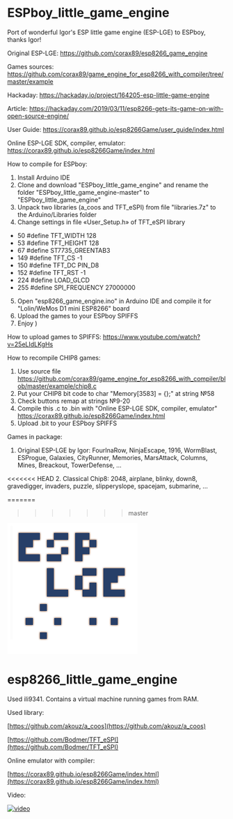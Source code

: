 # ESPboy_little_game_engine

Port of wonderful Igor's ESP little game engine (ESP-LGE) to ESPboy,
thanks Igor!

Original ESP-LGE:
https://github.com/corax89/esp8266_game_engine

Games sources:
https://github.com/corax89/game_engine_for_esp8266_with_compiler/tree/master/example

Hackaday:
https://hackaday.io/project/164205-esp-little-game-engine

Article:
https://hackaday.com/2019/03/11/esp8266-gets-its-game-on-with-open-source-engine/

User Guide:
https://corax89.github.io/esp8266Game/user_guide/index.html

Online ESP-LGE SDK, compiler, emulator:
https://corax89.github.io/esp8266Game/index.html

How to compile for ESPboy:
1. Install Arduino IDE
2. Clone and download "ESPboy_little_game_engine" and rename the folder "ESPboy_little_game_engine-master" to "ESPboy_little_game_engine"
3. Unpack two libraries (a_coos and TFT_eSPI) from file "libraries.7z" to the Arduino/Libraries folder
4. Change settings in file «User_Setup.h» of TFT_eSPI library
  - 50  #define TFT_WIDTH  128
  - 53  #define TFT_HEIGHT 128
  - 67  #define ST7735_GREENTAB3
  - 149 #define TFT_CS   -1
  - 150 #define TFT_DC   PIN_D8
  - 152 #define TFT_RST  -1  
  - 224 #define LOAD_GLCD
  - 255 #define SPI_FREQUENCY  27000000
5. Open "esp8266_game_engine.ino" in Arduino IDE and compile it for "Lolin/WeMos D1 mini ESP8266" board
6. Upload the games to your ESPboy SPIFFS 
7. Enjoy )

How to upload games to SPIFFS:
https://www.youtube.com/watch?v=25eLIdLKgHs


How to recompile CHIP8 games:
1. Use source file https://github.com/corax89/game_engine_for_esp8266_with_compiler/blob/master/example/chip8.c
2. Put your CHIP8 bit code to char "Memory[3583] = {};" at string №58
3. Check buttons remap at strings №9-20
4. Compile this .c to .bin with "Online ESP-LGE SDK, compiler, emulator" https://corax89.github.io/esp8266Game/index.html
5. Upload .bit to your ESPboy SPIFFS


Games in package:

1. Original ESP-LGE by Igor: FourInaRow, NinjaEscape, 1916, WormBlast, ESProgue, Galaxies, CityRunner, Memories, MarsAttack, Columns, Mines, Breackout, TowerDefense,
...

<<<<<<< HEAD
2. Classical Chip8: 2048, airplane, blinky, down8, gravedigger, invaders, puzzle, slipperyslope, spacejam, submarine, 
...

=======
>>>>>>> master



![logo](/logo.png)
# esp8266_little_game_engine
Used ili9341. Contains a virtual machine running games from RAM.

Used library:

[https://github.com/akouz/a_coos](https://github.com/akouz/a_coos)

[https://github.com/Bodmer/TFT_eSPI](https://github.com/Bodmer/TFT_eSPI)

Online emulator with compiler:

[https://corax89.github.io/esp8266Game/index.html](https://corax89.github.io/esp8266Game/index.html)

Video:

[![video](http://img.youtube.com/vi/roOQHuXNVoI/0.jpg)](https://www.youtube.com/watch?v=roOQHuXNVoI "ESP8266 game engine")

